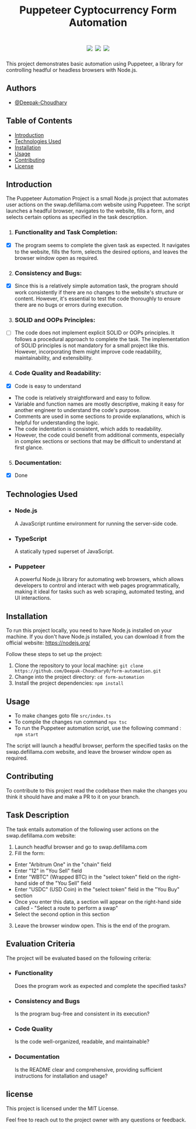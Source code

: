 <h1 align="center">
  Puppeteer Cyptocurrency Form Automation 
  <br><br>
<a href="https://twitter.com/c72124925" alt="Twitter Follow">
<img src="https://img.shields.io/badge/Twitter-1DA1F2?style=for-the-badge&logo=twitter&logoColor=white" /></a>
<a href="https://www.linkedin.com/in/deepakchoudhary2003/">
<img src="https://img.shields.io/badge/LinkedIn-0077B5?style=for-the-badge&logo=linkedin&logoColor=white"></a>
  <a href="https://github.com/Deepak-Choudhary0">
  <img src="https://img.shields.io/badge/GitHub-100000?style=for-the-badge&logo=github&logoColor=white"></a>
</h1>
This project demonstrates basic automation using Puppeteer, a library for controlling headful or headless browsers with Node.js.

## Authors

- [@Deepak-Choudhary](https://github.com/Deepak-Choudhary0/)

## Table of Contents
- [Introduction](#introduction)
- [Technologies Used](#technologies-used)
- [Installation](#installation)
- [Usage](#usage)
- [Contributing](#contributing)
- [License](#license)

## Introduction
The Puppeteer Automation Project is a small Node.js project that automates user actions on the swap.defillama.com website using Puppeteer. The script launches a headful browser, navigates to the website, fills a form, and selects certain options as specified in the task description.

1. ### Functionality and Task Completion:

- [x] The program seems to complete the given task as expected. It navigates to the website, fills the form, selects the desired options, and leaves the browser window open as required.

2. ### Consistency and Bugs:

- [x] Since this is a relatively simple automation task, the program should work consistently if there are no changes to the website's structure or content.
However, it's essential to test the code thoroughly to ensure there are no bugs or errors during execution.

3. ### SOLID and OOPs Principles:

- [ ] The code does not implement explicit SOLID or OOPs principles. It follows a procedural approach to complete the task.
The implementation of SOLID principles is not mandatory for a small project like this. However, incorporating them might improve code readability, maintainability, and extensibility.

4. ### Code Quality and Readability:
 - [X] Code is easy to understand
 - The code is relatively straightforward and easy to follow.
 - Variable and function names are mostly descriptive, making it easy for another engineer to understand the code's purpose.
 - Comments are used in some sections to provide explanations, which is helpful for understanding the logic.
 - The code indentation is consistent, which adds to readability.
 - However, the code could benefit from additional comments, especially in complex sections or sections that may be difficult to understand at first glance.

5. ### Documentation:
 - [X] Done 

## Technologies Used
- ### Node.js
  A JavaScript runtime environment for running the server-side code.
- ### TypeScript
  A statically typed superset of JavaScript.
- ### Puppeteer
  A powerful Node.js library for automating web browsers, which allows developers to control and interact with web pages programmatically, making it ideal for tasks such as web scraping, automated testing, and UI interactions.

## Installation
To run this project locally, you need to have Node.js installed on your machine. If you don't have Node.js installed, you can download it from the official website: https://nodejs.org/

Follow these steps to set up the project:

1. Clone the repository to your local machine: `git clone https://github.com/Deepak-Choudhary0/form-automation.git`
2. Change into the project directory: `cd form-automation`
3. Install the project dependencies: `npm install`

## Usage

- To make changes goto file `src/index.ts`
- To compile the changes run command `npx tsc`
- To run the Puppeteer automation script, use the following command : `npm start`

The script will launch a headful browser, perform the specified tasks on the swap.defillama.com website, and leave the browser window open as required.
## Contributing

To contribute to this project read the codebase then make the changes you think it should have and make a PR to it on your branch.

## Task Description
The task entails automation of the following user actions on the swap.defillama.com website:

1. Launch headful browser and go to swap.defillama.com
2. Fill the form:
- Enter "Arbitrum One" in the "chain" field
- Enter "12" in "You Sell" field
- Enter "WBTC" (Wrapped BTC) in the "select token" field on the right-hand side of the "You Sell" field
- Enter "USDC" (USD Coin) in the "select token" field in the "You Buy" section
- Once you enter this data, a section will appear on the right-hand side called - "Select a route to perform a swap"
- Select the second option in this section
3. Leave the browser window open. This is the end of the program.

## Evaluation Criteria
The project will be evaluated based on the following criteria:

- ### Functionality
   Does the program work as expected and complete the specified tasks?
- ### Consistency and Bugs
   Is the program bug-free and consistent in its execution?
- ### Code Quality
   Is the code well-organized, readable, and maintainable?
- ### Documentation
   Is the README clear and comprehensive, providing sufficient instructions for installation and usage?

## license
This project is licensed under the MIT License.

Feel free to reach out to the project owner with any questions or feedback.
